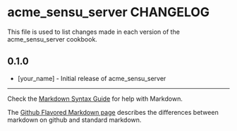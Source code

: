 acme_sensu_server CHANGELOG
===========================

This file is used to list changes made in each version of the acme_sensu_server cookbook.

0.1.0
-----
- [your_name] - Initial release of acme_sensu_server

- - -
Check the [Markdown Syntax Guide](http://daringfireball.net/projects/markdown/syntax) for help with Markdown.

The [Github Flavored Markdown page](http://github.github.com/github-flavored-markdown/) describes the differences between markdown on github and standard markdown.
